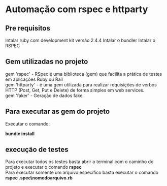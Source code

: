 # Automação com rspec e httparty

## Pre requisitos

Intalar ruby com development kit versão 2.4.4
Intalar o bundler 
Intalar o RSPEC

## Gem utilizadas no projeto

gem 'rspec' -  RSpec é uma biblioteca (gem) que facilita a prática de testes em aplicações Ruby ou Rail <br>
gem 'httparty' - é uma gem utilizada para realizar requisições de verbos HTTP (Post, Get, Put e Delete) de forma simples em web services. <br>
gem 'faker' - Geração de dados fake. <br>

## Para executar as gem do projeto

Executar o  comando: <br>

<b>bundle install</b>


## execução de testes

Para executar todos os testes basta abrir o terminal com o caminho do projeto e executar o comando<b> rspec </b> <br>
Para executar somente um arquivo especifico basta  executar o comando <b>rspec .spec\nomedoarquivo.rb</b> <br>



